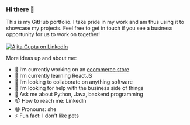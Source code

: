 ### Hi there 👋

This is my GitHub portfolio. I take pride in my work and am thus using it to showcase my projects.
Feel free to get in touch if you see a business opportunity for us to work on together!
<br><br>
[![Ajita Gupta on LinkedIn](https://img.shields.io/badge/LinkedIn-0077B5?style=for-the-badge&logo=linkedin&logoColor=white)](https://www.linkedin.com/in/ajita-gupta-430900109/)

<!--
**ajitagupta/ajitagupta** is a ✨ _special_ ✨ repository because its `README.md` (this file) appears on your GitHub profile.
-->

More ideas up and about me:

- 🔭 I’m currently working on an [ecommerce store](https://react-ecommerce-store-eight.vercel.app/)
- 🌱 I’m currently learning ReactJS
- 👯 I’m looking to collaborate on anything software
- 🤔 I’m looking for help with the business side of things
- 💬 Ask me about Python, Java, backend programming
- 📫 How to reach me: LinkedIn
- 😄 Pronouns: she
- ⚡ Fun fact: I don't like pets

